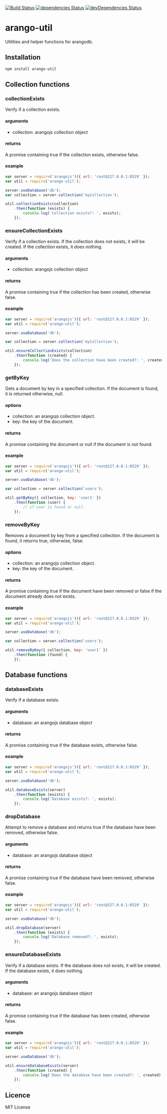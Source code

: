 [![Build Status](https://travis-ci.org/xploratics/arango-util.svg)](https://travis-ci.org/xploratics/arango-util)
[![dependencies Status](https://david-dm.org/xploratics/arango-util/status.svg)](https://david-dm.org/xploratics/arango-util)
[![devDependencies Status](https://david-dm.org/xploratics/arango-util/dev-status.svg)](https://david-dm.org/xploratics/arango-util?type=dev)

# arango-util
Utilities and helper functions for arangodb.

## Installation

```bash
npm install arango-util
```



## Collection functions

### collectionExists
Verify if a collection exists.

#### arguments

- collection: arangojs collection object

#### returns
A promise containing true if the collection exists, otherwise false.

#### example

```js
var server = require('arangojs')({ url: 'root@127.0.0.1:8529' });
var util = require('arango-util');

server.useDatabase('db');
var collection = server.collection('myCollection');

util.collectionExists(collection)
    .then(function (exists) {
        console.log('Collection exists?: ', exists);
    });
```

### ensureCollectionExists
Verify if a collection exists.
If the collection does not exists, it will be created.
If the collection exists, it does nothing.

#### arguments

- collection: arangojs collection object

#### returns
A promise containing true if the collection has been created, otherwise false.

#### example

```js
var server = require('arangojs')({ url: 'root@127.0.0.1:8529' });
var util = require('arango-util');

server.useDatabase('db');

var collection = server.collection('myCollection');

util.ensureCollectionExists(collection)
    .then(function (created) {
        console.log('Does the collection have been created?: ', created);
    });
```

### getByKey
Gets a document by key in a specified collection.
If the document is found, it is returned otherwise, null.

#### options
- collection: an arangojs collection object.
- key: the key of the document.

#### returns
A promise containing the document or null if the document is not found.

#### example

```js
var server = require('arangojs')({ url: 'root@127.0.0.1:8529' });
var util = require('arango-util');

server.useDatabase('db');

var collection = server.collection('users');

util.getByKey({ collection, key: 'user1' })
    .then(function (user) {
        // if user is found or null.
    });
```

### removeByKey
Removes a document by key from a specified collection.
If the document is found, it returns true, otherwise, false.

#### options
- collection: an arangojs collection object.
- key: the key of the document.

#### returns
A promise containing true if the document have been removed or false if the document already does not exists.

#### example

```js
var server = require('arangojs')({ url: 'root@127.0.0.1:8529' });
var util = require('arango-util');

server.useDatabase('db');

var collection = server.collection('users');

util.removeByKey({ collection, key: 'user1' })
    .then(function (found) {
    });
```




## Database functions

### databaseExists
Verify if a database exists.

#### arguments

- database: an arangojs database object

#### returns
A promise containing true if the database exists, otherwise false.

#### example

```js
var server = require('arangojs')({ url: 'root@127.0.0.1:8529' });
var util = require('arango-util');

server.useDatabase('db');

util.databaseExists(server)
    .then(function (exists) {
        console.log('Database exists?: ', exists);
    });
```

### dropDatabase
Attempt to remove a database and returns true if the database have been removed, 
otherwise false.

#### arguments

- database: an arangojs database object

#### returns
A promise containing true if the database have been removed, otherwise false.

#### example

```js
var server = require('arangojs')({ url: 'root@127.0.0.1:8529' });
var util = require('arango-util');

server.useDatabase('db');

util.dropDatabase(server)
    .then(function (exists) {
        console.log('Database removed?: ', exists);
    });
```

### ensureDatabaseExists
Verify if a database exists.
If the database does not exists, it will be created.
If the database exists, it does nothing.

#### arguments

- database: an arangojs database object

#### returns
A promise containing true if the database has been created, otherwise false.

#### example

```js
var server = require('arangojs')({ url: 'root@127.0.0.1:8529' });
var util = require('arango-util');

server.useDatabase('db');

util.ensureDatabaseExists(server)
    .then(function (created) {
        console.log('Does the database have been created?: ', created);
    });
```

## Licence
MIT License